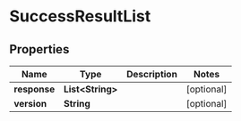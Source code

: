 
# SuccessResultList

## Properties
Name | Type | Description | Notes
------------ | ------------- | ------------- | -------------
**response** | **List&lt;String&gt;** |  |  [optional]
**version** | **String** |  |  [optional]



